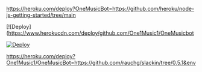 https://heroku.com/deploy?OneMusicBot=https://github.com/heroku/node-js-getting-started/tree/main

[![Deploy](https://www.herokucdn.com/deploy/github.com/One1Music1/OneMusicbot

[![Deploy](https://www.herokucdn.com/deploy/button.svg)](https://heroku.com/deploy?template=https://github.com/One1Music1/OneMusicBot)

https://heroku.com/deploy?One1Music1/OneMusicBot=https://github.com/rauchg/slackin/tree/0.5.1&env
